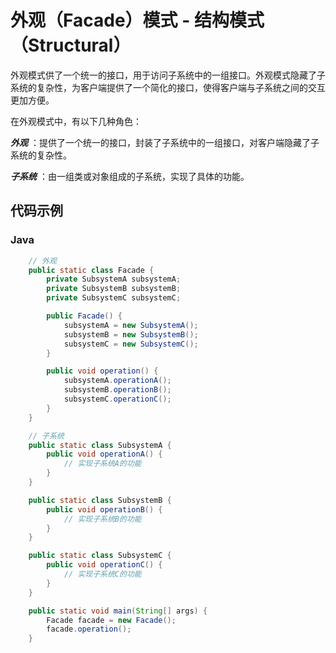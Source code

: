 # 外观（Facade）模式 - 结构模式（Structural）

外观模式供了一个统一的接口，用于访问子系统中的一组接口。外观模式隐藏了子系统的复杂性，为客户端提供了一个简化的接口，使得客户端与子系统之间的交互更加方便。

在外观模式中，有以下几种角色：

***外观*** ：提供了一个统一的接口，封装了子系统中的一组接口，对客户端隐藏了子系统的复杂性。

***子系统*** ：由一组类或对象组成的子系统，实现了具体的功能。

## 代码示例

### Java

```java
    // 外观
    public static class Facade {
        private SubsystemA subsystemA;
        private SubsystemB subsystemB;
        private SubsystemC subsystemC;

        public Facade() {
            subsystemA = new SubsystemA();
            subsystemB = new SubsystemB();
            subsystemC = new SubsystemC();
        }

        public void operation() {
            subsystemA.operationA();
            subsystemB.operationB();
            subsystemC.operationC();
        }
    }

    // 子系统
    public static class SubsystemA {
        public void operationA() {
            // 实现子系统A的功能
        }
    }

    public static class SubsystemB {
        public void operationB() {
            // 实现子系统B的功能
        }
    }

    public static class SubsystemC {
        public void operationC() {
            // 实现子系统C的功能
        }
    }

    public static void main(String[] args) {
        Facade facade = new Facade();
        facade.operation();
    }
```

